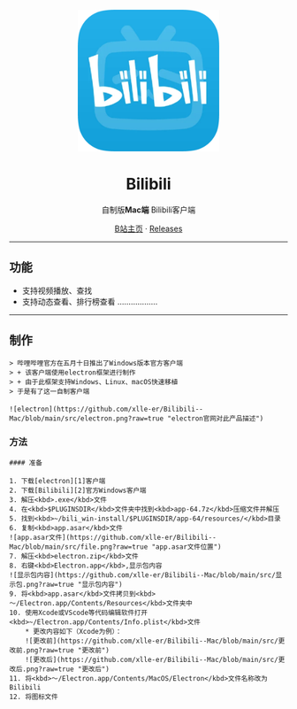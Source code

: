 <p align="center">
<img height="256" src="https://github.com/xlle-er/Bilibili--Mac/blob/main/src/icon1024.png?raw=true" />
</p>

<h1 align="center">Bilibili</h1>

<p align="center">自制版<b>Mac端</b> Bilibili客户端</p>

<p align=center>
<a href="https://space.bilibili.com/119860884">B站主页</a> ·
<a href="https://github.com/xlle-er/Bilibili--Mac/tags">Releases</a>
</p>

---

## 功能

* 支持视频播放、查找  
* 支持动态查看、排行榜查看
………………  

---

## 制作
    > 哔哩哔哩官方在五月十日推出了Windows版本官方客户端
    > + 该客户端使用electron框架进行制作
    > + 由于此框架支持Windows、Linux、macOS快速移植
    > 于是有了这一自制客户端  
    
    ![electron](https://github.com/xlle-er/Bilibili--Mac/blob/main/src/electron.png?raw=true "electron官网对此产品描述")
    
### 方法

    #### 准备
    
    1. 下载[electron][1]客户端  
    2. 下载[Bilibili][2]官方Windows客户端  
    3. 解压<kbd>.exe</kbd>文件  
    4. 在<kbd>$PLUGINSDIR</kbd>文件夹中找到<kbd>app-64.7z</kbd>压缩文件并解压  
    5. 找到<kbd>~/bili_win-install/$PLUGINSDIR/app-64/resources/</kbd>目录  
    6. 复制<kbd>app.asar</kbd>文件  
    ![app.asar文件](https://github.com/xlle-er/Bilibili--Mac/blob/main/src/file.png?raw=true "app.asar文件位置")
    7. 解压<kbd>electron.zip</kbd>文件  
    8. 右键<kbd>Electron.app</kbd>,显示包内容  
    ![显示包内容](https://github.com/xlle-er/Bilibili--Mac/blob/main/src/显示包.png?raw=true "显示包内容")
    9. 将<kbd>app.asar</kbd>文件拷贝到<kbd>～/Electron.app/Contents/Resources</kbd>文件夹中     
    10. 使用Xcode或VScode等代码编辑软件打开<kbd>~/Electron.app/Contents/Info.plist</kbd>文件  
        * 更改内容如下（Xcode为例）：
        ![更改前](https://github.com/xlle-er/Bilibili--Mac/blob/main/src/更改前.png?raw=true "更改前")
        ![更改后](https://github.com/xlle-er/Bilibili--Mac/blob/main/src/更改后.png?raw=true "更改后")
    11. 将<kbd>～/Electron.app/Contents/MacOS/Electron</kbd>文件名称改为Bilibili  
    12. 将图标文件
